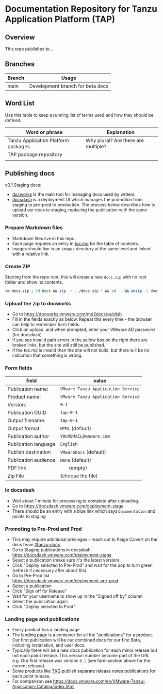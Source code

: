 # Documentation Repository for Tanzu Application Platform (TAP)

## Overview

This repo publishes to... 

## Branches

| Branch | Usage |
|--------|-------|
| main | Development branch for beta docs |


## Word List

Use this table to keep a running list of terms used and how they should be defined.

| Word or phrase | Explanation |
|----------------|-------------|
| Tanzu Application Platform packages | Why plural? Are there are multiple? |
| TAP package repository |  |
|  |  |

## Publishing docs
v0.1 Staging docs:  

- [docworks](https://docworks.vmware.com/) is the main tool for managing docs used by writers.
- [docsdash](https://docsdash.vmware.com/) is a deployment UI which manages the promotion from staging to pre-prod to production. The process below describes how to upload our docs to staging, replacing the publication with the same version.

### Prepare Markdown files
- Markdown files live in this repo.
- Each page requires an entry in [toc.md](docs/toc.md) for the table of contents.
- Images should live in an `images` directory at the same level and linked with a relative link.

### Create ZIP
Starting from the repo root, this will create a new `docs.zip` with no root folder and show its contents.

```sh
rm docs.zip ; cd docs && zip -r ../docs.zip * && cd .. && unzip -l docs.zip
```

### Upload the zip to docworks
- Go to https://docworks.vmware.com/md2docs/publish
- Fill in the fields exactly as below. Repeat this every time - the browser can help to remember form fields.
- Click on upload, and when prompted, enter your VMware AD password (for docsdash)
- If you see invalid path errors in the yellow box on the right there are broken links, but the site will still be published.
- If the toc.md is invalid then the site will not build, but there will be no indication that something is wrong.

### Form fields

|field|value|
|---|---|
|Publication name:   |`VMware Tanzu Application Service`|
|Product name:       |`VMware Tanzu Application Service`|
|Version:            |`0.1`|
|Publication GUID:   |`tap-0-1`|
|Output filename:    |`tap-0-1`|
|Output format:      |`HTML` (default)|
|Publication author  |`YOUREMAIL@vmware.com`|
|Publication language|`English`|
|Publish destination |`VMwareDocs` (default)|
|Publication audience|`None` (default)|
|PDF link            |`   ` (empty)|
|Zip File            |(choose the file)|

### In docsdash
- Wait about 1 minute for processing to complete after uploading.
- Go to https://docsdash.vmware.com/deployment-stage
- There should be an entry with a blue link which says `Documentation` and points to staging

### Promoting to Pre-Prod and Prod
- This may require additional privileges - reach out to Paige Calvert on the docs team [#tanzu-docs](https://vmware.slack.com/archives/C055V2M0H).
- Go to Staging publications in docsdash  
  https://docsdash.vmware.com/deployment-stage
- Select a publication (make sure it's the latest version)
- Click "Deploy selected to Pre-Prod" and wait for the pop to turn green (refresh if necessary after about 10s)
- Go to Pre-Prod list  
  https://docsdash.vmware.com/deployment-pre-prod
- Select a publication
- Click "Sign off for Release"
- Wait for your username to show up in the "Signed off by" column
- Select the publication again
- Click "Deploy selected to Prod"

### Landing page and publications
- Every product has a landing page
- The landing page is a container for all the "publications" for a product. Our first publication will be our combined docs for our first Beta, including installation, and user docs.
- Typically there will be a new docs publication for each minor release but not each point release. This version number become part of the URL e.g. Our first release was version `0.1` (see form section above for the current release).
- Some products like [TKG](https://docs.vmware.com/en/VMware-Tanzu-Kubernetes-Grid/index.html) publish separate release notes publications for each point release.
- For comparison see https://docs.vmware.com/en/VMware-Tanzu-Application-Catalog/index.html
